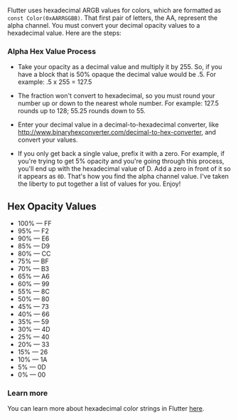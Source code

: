 Flutter uses hexadecimal ARGB values for colors, which are formatted as `const Color(0xAARRGGBB)`. That first pair of letters, the AA, represent the alpha channel. You must convert your decimal opacity values to a hexadecimal value. Here are the steps:

### Alpha Hex Value Process

 * Take your opacity as a decimal value and multiply it by 255. So, if you have a block that is 50% opaque the decimal value would be .5. For example: .5 x 255 = 127.5
 
 * The fraction won't convert to hexadecimal, so you must round your number up or down to the nearest whole number. For example: 127.5 rounds up to 128; 55.25 rounds down to 55.
 
 * Enter your decimal value in a decimal-to-hexadecimal converter, like http://www.binaryhexconverter.com/decimal-to-hex-converter, and convert your values.
 
 * If you only get back a single value, prefix it with a zero. For example, if you're trying to get 5% opacity and you're going through this process, you'll end up with the hexadecimal value of D. Add a zero in front of it so it appears as `0D`. That's how you find the alpha channel value. I've taken the liberty to put together a list of values for you. Enjoy!

## Hex Opacity Values

+ 100% — FF 
+ 95% — F2 
+ 90% — E6 
+ 85% — D9
+ 80% — CC
+ 75% — BF
+ 70% — B3
+ 65% — A6
+ 60% — 99
+ 55% — 8C
+ 50% — 80
+ 45% — 73
+ 40% — 66
+ 35% — 59
+ 30% — 4D
+ 25% — 40
+ 20% — 33
+ 15% — 26
+ 10% — 1A
+ 5% — 0D
+ 0% — 00

### Learn more

You can learn more about hexadecimal color strings in Flutter [here](https://stackoverflow.com/a/50081214/6509751).